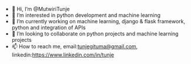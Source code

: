 - 👋 Hi, I’m @MutwiriTunje
- 👀 I’m interested in python development and machine learning
- 🌱 I’m currently working on machine learning, django & flask framework, python and integration of APIs
- 💞️ I’m looking to collaborate on python projects and machine learning projects
- 📫 How to reach me, email:tunjegituma@gmail.com, linkedin:https://www.linkedin.com/in/tunje


<!---
MutwiriTunje/MutwiriTunje is a ✨ special ✨ repository because its `README.md` (this file) appears on your GitHub profile.
You can click the Preview link to take a look at your changes.
--->
